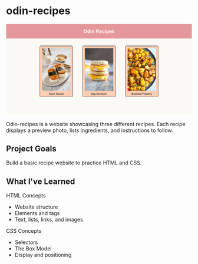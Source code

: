 # odin-recipes

![image of website showing three recipes in a row](preview/desktop.png)

Odin-recipes is a website showcasing three different recipes. Each recipe displays a preview photo, lists ingredients, and instructions to follow.

## Project Goals
Build a basic recipe website to practice HTML and CSS.

## What I've Learned
HTML Concepts
* Website structure
* Elements and tags
* Text, lists, links, and images

CSS Concepts
* Selectors
* The Box Model
* Display and positioning

